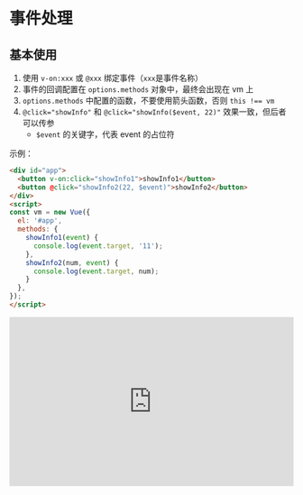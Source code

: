 # 事件处理

## 基本使用

1. 使用 `v-on:xxx` 或 `@xxx` 绑定事件（`xxx`是事件名称）
2. 事件的回调配置在 `options.methods` 对象中，最终会出现在 vm 上
3. `options.methods` 中配置的函数，不要使用箭头函数，否则 `this !== vm`
4. `@click="showInfo"` 和 `@click="showInfo($event, 22)"` 效果一致，但后者可以传参
   * `$event` 的关键字，代表 event 的占位符

示例：

```html
<div id="app">
  <button v-on:click="showInfo1">showInfo1</button>
  <button @click="showInfo2(22, $event)">showInfo2</button>
</div>
<script>
const vm = new Vue({
  el: '#app',
  methods: {
    showInfo1(event) {
      console.log(event.target, '11');
    },
    showInfo2(num, event) {
      console.log(event.target, num);
    }
  },
});
</script>
```

<iframe height="300" style="width: 100%;" scrolling="no" title="事件处理-基本使用" src="https://codepen.io/forwardNow/embed/ZExBBEp?default-tab=js%2Cresult" frameborder="no" loading="lazy" allowtransparency="true" allowfullscreen="true">
  See the Pen <a href="https://codepen.io/forwardNow/pen/ZExBBEp">
  事件处理-基本使用</a> by forwardNow (<a href="https://codepen.io/forwardNow">@forwardNow</a>)
  on <a href="https://codepen.io">CodePen</a>.
</iframe>